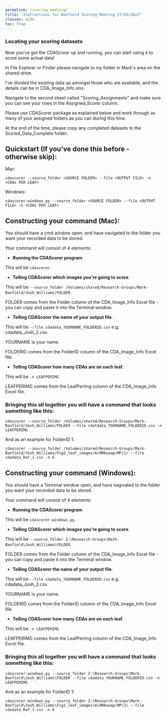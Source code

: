 ```yaml
---
permalink: /scoring_meeting/
title: "Instructions for Banfield Scoring Meeting 27/03/2023"
classes: wide
toc: True
---
```


### Locating your scoring datasets

Now you've got the CDAScorer up and running, you can start using it to score some actual data!

In File Explorer or Finder please navigate to my folder in Mark's area on the shared drive.

I've divided the existing data up amongst those who are available, and the details can be in CDA_Image_Info.xlsx.

Navigate to the second sheet called "Scoring_Assignments" and make sure you can see your rows in the Assigned_Scorer column.

Please use CDAScorer package as explained below and work through as many of your assigned folders as you can during this time.

At the end of the time, please copy any completed datasets to the Scored_Data_Complete folder.

## Quickstart (If you've done this before - otherwise skip):

Mac:

```cdascorer --source_folder <SOURCE FOLDER> --file <OUTPUT FILE> -n <CDAs PER LEAF>```

Windows:

```cdascorer-windows.py --source_folder <SOURCE FOLDER> --file <OUTPUT FILE> -n <CDAs PER LEAF>```

## Constructing your command (Mac):

You should have a cmd window open, and have navigated to the folder you want your recorded data to be stored.

Your command will consist of 4 elements:

- **Running the CDAScorer program**.

This will be ```cdascorer```.

- **Telling CDAScorer which images you're going to score**.

This will be ```--source_folder /Volumes/shared/Research-Groups/Mark-Banfield/Josh_Williams/FOLDER```.

FOLDER comes from the Folder column of the CDA_Image_Info Excel file - you can copy and paste it into the Terminal window.

- **Telling CDAScorer the name of your output file**.

This will be ```--file cdadata_YOURNAME_FOLDERID.csv``` e.g. cdadata_Josh_2.csv.

YOURNAME is your name.

FOLDERID comes from the FolderID column of the CDA_Image_Info Excel file.

- **Telling CDAScorer how many CDAs are on each leaf**.

This will be ```-n LEAFPERIMG```

LEAFPERIMG comes from the LeafPerImg column of the CDA_Image_Info Excel file.

### Bringing this all together you will have a command that looks something like this:

```cdascorer --source_folder /Volumes/shared/Research-Groups/Mark-Banfield/Josh_Williams/FOLDER --file cdatdata_YOURNAME_FOLDERID.csv -n LEAFPERIMG```

And as an example for FolderID 1:

```cdascorer --source_folder /Volumes/shared/Research-Groups/Mark-Banfield/Josh_Williams/Fig2_leaf_images/A/HMAswap/MP/1/ --file cdadata_Raf_1.csv -n 6```

## Constructing your command (Windows):

You should have a Terminal window open, and have nagivated to the folder you want your recorded data to be stored.

Your command will consist of 4 elements:

- **Running the CDAScorer program**.

This will be ```cdascorer-windows.py```.

- **Telling CDAScorer which images you're going to score**.

This will be ```--source_folder Z:\Research-Groups\Mark-Banfield\Josh_Williams\FOLDER```.

FOLDER comes from the Folder column of the CDA_Image_Info Excel file - you can copy and paste it into the Terminal window.

- **Telling CDAScorer the name of your output file**.

This will be ```--file cdadata_YOURNAME_FOLDERID.csv``` e.g. cdadata_Josh_2.csv.

YOURNAME is your name.

FOLDERID comes from the FolderID column of the CDA_Image_Info Excel file.

- **Telling CDAScorer how many CDAs are on each leaf**.

This will be ```-n LEAFPERIMG```

LEAFPERIMG comes from the LeafPerImg column of the CDA_Image_Info Excel file.

### Bringing this all together you will have a command that looks something like this:

```cdascorer-windows.py --source_folder Z:\Research-Groups\Mark-Banfield\Josh_Williams\FOLDER --file cdadata_YOURNAME_FOLDERID.csv -n LEAFPERIMG```

And as an example for FolderID 1:

```cdascorer-windows.py --source_folder Z:\Research-Groups\Mark-Banfield\Josh_Williams\Fig2_leaf_images\A\HMAswap\MP\1\ --file cdadata_Raf_1.csv -n 6```
